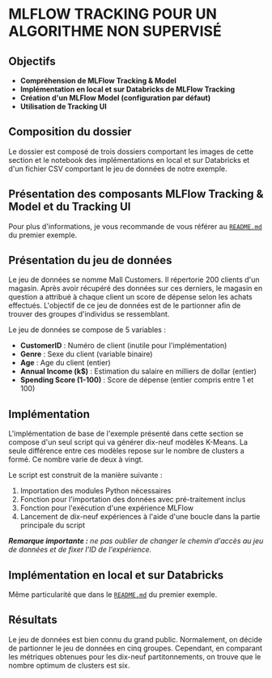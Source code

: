 MLFLOW TRACKING POUR UN ALGORITHME NON SUPERVISÉ
================================================


Objectifs
---------

* **Compréhension de MLFlow Tracking & Model**
* **Implémentation en local et sur Databricks de MLFlow Tracking**
* **Création d'un MLFlow Model (configuration par défaut)**
* **Utilisation de Tracking UI**

Composition du dossier
----------------------

Le dossier est composé de trois dossiers comportant les images de cette section et le notebook des implémentations en local et sur Databricks et d'un fichier CSV comportant le jeu de données de notre exemple.

Présentation des composants MLFlow Tracking & Model et du Tracking UI
---------------------------------------------------------------------

Pour plus d'informations, je vous recommande de vous référer au [`README.md`](https://github.com/StevanStanovic/mlflow/blob/master/1%20-%20MLFlow%20Tracking%20pour%20un%20algorithme%20supervis%C3%A9/README.md) du premier exemple.

Présentation du jeu de données
------------------------------

Le jeu de données se nomme Mall Customers. Il répertorie 200 clients d'un magasin. Après avoir récupéré des données sur ces derniers, le magasin en question a attribué à chaque client un score de dépense selon les achats effectués. L'objectif de ce jeu de données est de le partionner afin de trouver des groupes d'individus se ressemblant.

Le jeu de données se compose de 5 variables :
* **CustomerID** : Numéro de client (inutile pour l'implémentation)
* **Genre** : Sexe du client (variable binaire)
* **Age** : Age du client (entier)
* **Annual Income (k$)** : Estimation du salaire en milliers de dollar (entier)
* **Spending Score (1-100)** : Score de dépense (entier compris entre 1 et 100)

Implémentation
--------------

L'implémentation de base de l'exemple présenté dans cette section se compose d'un seul script qui va générer dix-neuf modèles K-Means. La seule différence entre ces modèles repose sur le nombre de clusters a formé. Ce nombre varie de deux à vingt.

Le script est construit de la manière suivante :
1. Importation des modules Python nécessaires
2. Fonction pour l'importation des données avec pré-traitement inclus
3. Fonction pour l'exécution d'une expérience MLFlow
4. Lancement de dix-neuf expériences à l'aide d'une boucle dans la partie principale du script

***Remarque importante :** ne pas oublier de changer le chemin d'accès au jeu de données et de fixer l'ID de l'expérience.* 

Implémentation en local et sur Databricks
-----------------------------------------

Même particularité que dans le [`README.md`](https://github.com/StevanStanovic/mlflow/blob/master/1%20-%20MLFlow%20Tracking%20pour%20un%20algorithme%20supervis%C3%A9/README.md) du premier exemple.

Résultats
---------

Le jeu de données est bien connu du grand public. Normalement, on décide de partionner le jeu de données en cinq groupes. Cependant, en comparant les métriques obtenues pour les dix-neuf partitonnements, on trouve que le nombre optimum de clusters est six.
